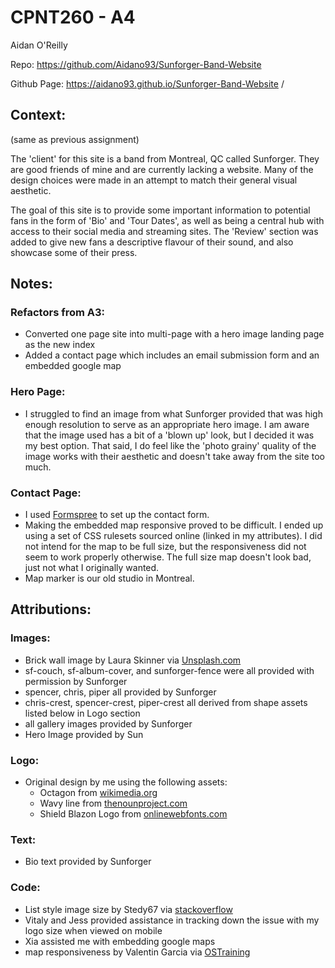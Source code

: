 # CPNT260 - A4 

Aidan O'Reilly

Repo: https://github.com/Aidano93/Sunforger-Band-Website 

Github Page: https://aidano93.github.io/Sunforger-Band-Website /

## Context:

(same as previous assignment)

The 'client' for this site is a band from Montreal, QC called Sunforger. They are good friends of mine and are currently lacking a website. Many of the design choices were made in an attempt to match their general visual aesthetic.

The goal of this site is to provide some important information to potential fans in the form of 'Bio' and 'Tour Dates', as well as being a central hub with access to their social media and streaming sites. The 'Review' section was added to give new fans a descriptive flavour of their sound, and also showcase some of their press.

## Notes:

### Refactors from A3:
- Converted one page site into multi-page with a hero image landing page as the new index
- Added a contact page which includes an email submission form and an embedded google map

### Hero Page:
- I struggled to find an image from what Sunforger provided that was high enough resolution to serve as an appropriate hero image. I am aware that the image used has a bit of a 'blown up' look, but I decided it was my best option. That said, I do feel like the 'photo grainy' quality of the image works with their aesthetic and doesn't take away from the site too much. 

### Contact Page:
- I used [Formspree](https://formspree.io/) to set up the contact form.
- Making the embedded map responsive proved to be difficult. I ended up using a set of CSS rulesets sourced online (linked in my attributes). I did not intend for the map to be full size, but the responsiveness did not seem to work properly otherwise. The full size map doesn't look bad, just not what I originally wanted.
- Map marker is our old studio in Montreal.

## Attributions:

### Images:

- Brick wall image by Laura Skinner via [Unsplash.com](https://unsplash.com/license)
- sf-couch, sf-album-cover, and sunforger-fence were all provided with permission by Sunforger
- spencer, chris, piper all provided by Sunforger
- chris-crest, spencer-crest, piper-crest all derived from shape assets listed below in Logo section
- all gallery images provided by Sunforger
- Hero Image provided by Sun

### Logo:

- Original design by me using the following assets:
  - Octagon from [wikimedia.org](https://commons.wikimedia.org/wiki/File:Octagon_2.svg)
  - Wavy line from [thenounproject.com](https://thenounproject.com/term/wavy-line/924541/)
  - Shield Blazon Logo from [onlinewebfonts.com](https://www.onlinewebfonts.com/icon/447897)

### Text:
- Bio text provided by Sunforger

### Code:

- List style image size by Stedy67 via [stackoverflow](https://stackoverflow.com/questions/7775594/css-list-style-image-size)
- Vitaly and Jess provided assistance in tracking down the issue with my logo size when viewed on mobile
- Xia assisted me with embedding google maps
- map responsiveness by Valentin Garcia via [OSTraining](https://www.ostraining.com/blog/coding/responsive-google-maps/)

